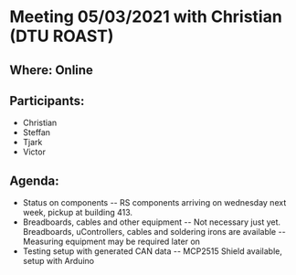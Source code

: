 # Meeting 05/03/2021 with Christian (DTU ROAST)
## Where: Online
## Participants:
- Christian
- Steffan 
- Tjark
- Victor
## Agenda: 
- Status on components 
-- RS components arriving on wednesday next week, pickup at building 413. 
- Breadboards, cables and other equipment
-- Not necessary just yet. Breadboards, uControllers, cables and soldering irons are available
-- Measuring equipment may be required later on
- Testing setup with generated CAN data
-- MCP2515 Shield available, setup with Arduino
